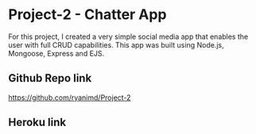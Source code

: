 # Project-2 - Chatter App
For this project, I created a very simple social media app that enables the user with full CRUD capabilities. This app was built using Node.js, Mongoose, Express and EJS.

## Github Repo link
https://github.com/ryanimd/Project-2

## Heroku link
